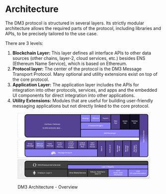 # Architecture



The DM3 protocol is structured in several layers. Its strictly modular architecture allows the required parts of the protocol, including libraries and APIs, to be precisely tailored to the use case.

There are 3 levels:

1. **Blockchain Layer:** This layer defines all interface APIs to other data sources (other chains, layer-2, cloud services, etc.) besides ENS (Ethereum Name Service), which is based on Ethereum.
2. **Protocol layer:** The center of the protocol is the DM3 Message Transport Protocol. Many optional and utility extensions exist on top of the core protocol.
3. **Application Layer:** The application layer includes the APIs for integration into other protocols, services, and apps and the embedded UI components for direct integration into other applications.
4. **Utility Extensions:** Modules that are useful for building user-friendly messaging applications but not directly linked to the core protocol.

<figure><img src="../../../.gitbook/assets/image (3).png" alt=""><figcaption><p>DM3 Architecture - Overview</p></figcaption></figure>
